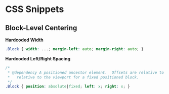 # CSS Snippets

## Block-Level Centering

**Hardcoded Width**
```css
.Block { width: ...; margin-left: auto; margin-right: auto; }
```

**Hardcoded Left/Right Spacing**
```css
/*
 * @dependency A positioned ancestor element.  Offsets are relative to this element for an absolutely positioned block and
 *   relative to the viewport for a fixed positioned block.
 */
.Block { position: absolute|fixed; left: x; right: x; }
```
